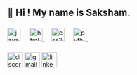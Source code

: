<h2 align="left">👋 Hi ! My name is Saksham.</h2>

###

<div align="left">
  <img src="https://cdn.jsdelivr.net/gh/devicons/devicon/icons/javascript/javascript-original.svg" height="30" alt="javascript logo"  />
  <img width="12" />
  <a href="https://www.linkedin.com/in/sakshamnamdeo/details/certifications/1730731732770/single-media-viewer/?profileId=ACoAAEnEXNIBxp3QixR6cB-aLk8NdF_DTQFtQSQ"><img src="https://cdn.jsdelivr.net/gh/devicons/devicon/icons/html5/html5-original.svg" height="30" alt="html5 logo"/>
  <img width="12" /></a>
  <a href="https://www.linkedin.com/in/sakshamnamdeo/details/certifications/1733595305397/single-media-viewer/?profileId=ACoAAEnEXNIBxp3QixR6cB-aLk8NdF_DTQFtQSQ"><img src="https://cdn.jsdelivr.net/gh/devicons/devicon/icons/css3/css3-original.svg" height="30" alt="css3 logo"/></a>
  <img width="12" />
  <a href="https://www.linkedin.com/in/sakshamnamdeo/details/certifications/1729014781840/single-media-viewer/?profileId=ACoAAEnEXNIBxp3QixR6cB-aLk8NdF_DTQFtQSQ"><img src="https://cdn.jsdelivr.net/gh/devicons/devicon/icons/python/python-original.svg" height="30" alt="python logo"/>
  <img width="12" /></a>
</div>

###

<div align="left">
  <img src="https://img.shields.io/static/v1?message=Discord&logo=discord&label=&color=7289DA&logoColor=white&labelColor=&style=for-the-badge" height="35" alt="discord logo"  />
  <img src="https://img.shields.io/static/v1?message=Gmail&logo=gmail&label=&color=D14836&logoColor=white&labelColor=&style=for-the-badge" height="35" alt="gmail logo"  />
  <a href="https://www.linkedin.com/in/sakshamnamdeo/"><img src="https://img.shields.io/static/v1?message=LinkedIn&logo=linkedin&label=&color=0077B5&logoColor=white&labelColor=&style=for-the-badge" height="35" alt="linkedin logo"/></a>
</div>

###

